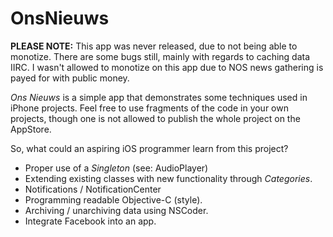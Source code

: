 OnsNieuws
=========

**PLEASE NOTE:** This app was never released, due to not being able to monotize. There are some bugs still, mainly with regards to caching data IIRC. I wasn't allowed to monotize on this app due to NOS news gathering is payed for with public money.

_Ons Nieuws_ is a simple app that demonstrates some techniques used in iPhone projects. Feel free to use fragments of the code in your own projects, though one is not allowed to publish the whole project on the AppStore. 

So, what could an aspiring iOS programmer learn from this project?
- Proper use of a _Singleton_ (see: AudioPlayer)
- Extending existing classes with new functionality through _Categories_.
- Notifications / NotificationCenter
- Programming readable Objective-C (style).
- Archiving / unarchiving data using NSCoder.
- Integrate Facebook into an app.
